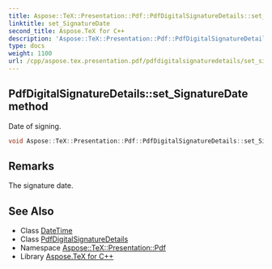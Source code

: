```yaml
---
title: Aspose::TeX::Presentation::Pdf::PdfDigitalSignatureDetails::set_SignatureDate method
linktitle: set_SignatureDate
second_title: Aspose.TeX for C++
description: 'Aspose::TeX::Presentation::Pdf::PdfDigitalSignatureDetails::set_SignatureDate method. Date of signing in C++.'
type: docs
weight: 1100
url: /cpp/aspose.tex.presentation.pdf/pdfdigitalsignaturedetails/set_signaturedate/
---
```

## PdfDigitalSignatureDetails::set_SignatureDate method


Date of signing.

```cpp
void Aspose::TeX::Presentation::Pdf::PdfDigitalSignatureDetails::set_SignatureDate(System::DateTime value)
```

## Remarks


The signature date. 
## See Also

* Class [DateTime](../../../system/datetime/)
* Class [PdfDigitalSignatureDetails](../)
* Namespace [Aspose::TeX::Presentation::Pdf](../../)
* Library [Aspose.TeX for C++](../../../)
